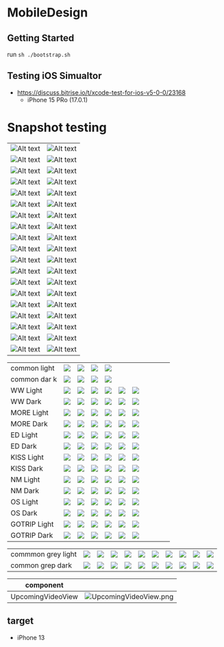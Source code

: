 # MobileDesign

## Getting Started

run `sh ./bootstrap.sh`

## Testing iOS Simualtor

- https://discuss.bitrise.io/t/xcode-test-for-ios-v5-0-0/23168
    - iPhone 15 PRo (17.0.1)

# Snapshot testing

|                                                                                                                                          |                                                                                                                                           |
| ---------------------------------------------------------------------------------------------------------------------------------------- | ----------------------------------------------------------------------------------------------------------------------------------------- |
|![Alt text](Tests/MobileDesignTests/FontsSnapshotTests/__Snapshots__/FontsSnapshotTests/test_all_fonts_snapshot.dark.png) | ![Alt text](Tests/MobileDesignTests/FontsSnapshotTests/__Snapshots__/FontsSnapshotTests/test_all_fonts_snapshot.light.png)|
| ![Alt text](Tests/MobileDesignTests/FontsSnapshotTests/__Snapshots__/FontsSnapshotTests/test_font_snapshot.body-dark.png)                | ![Alt text](Tests/MobileDesignTests/FontsSnapshotTests/__Snapshots__/FontsSnapshotTests/test_font_snapshot.body-light.png)                |
| ![Alt text](Tests/MobileDesignTests/FontsSnapshotTests/__Snapshots__/FontsSnapshotTests/test_font_snapshot.bodyEmphasize-dark.png)       | ![Alt text](Tests/MobileDesignTests/FontsSnapshotTests/__Snapshots__/FontsSnapshotTests/test_font_snapshot.bodyEmphasize-light.png)       |
| ![Alt text](Tests/MobileDesignTests/FontsSnapshotTests/__Snapshots__/FontsSnapshotTests/test_font_snapshot.caption-dark.png)             | ![Alt text](Tests/MobileDesignTests/FontsSnapshotTests/__Snapshots__/FontsSnapshotTests/test_font_snapshot.caption-light.png)             |
| ![Alt text](Tests/MobileDesignTests/FontsSnapshotTests/__Snapshots__/FontsSnapshotTests/test_font_snapshot.caption2-dark.png)            | ![Alt text](Tests/MobileDesignTests/FontsSnapshotTests/__Snapshots__/FontsSnapshotTests/test_font_snapshot.caption2-light.png)            |
| ![Alt text](Tests/MobileDesignTests/FontsSnapshotTests/__Snapshots__/FontsSnapshotTests/test_font_snapshot.caption3Emphasize-dark.png)   | ![Alt text](Tests/MobileDesignTests/FontsSnapshotTests/__Snapshots__/FontsSnapshotTests/test_font_snapshot.caption3Emphasize-light.png)   |
| ![Alt text](Tests/MobileDesignTests/FontsSnapshotTests/__Snapshots__/FontsSnapshotTests/test_font_snapshot.captionEmphasize-dark.png)    | ![Alt text](Tests/MobileDesignTests/FontsSnapshotTests/__Snapshots__/FontsSnapshotTests/test_font_snapshot.captionEmphasize-light.png)    |
| ![Alt text](Tests/MobileDesignTests/FontsSnapshotTests/__Snapshots__/FontsSnapshotTests/test_font_snapshot.headline-dark.png)            | ![Alt text](Tests/MobileDesignTests/FontsSnapshotTests/__Snapshots__/FontsSnapshotTests/test_font_snapshot.headline-light.png)            |
| ![Alt text](Tests/MobileDesignTests/FontsSnapshotTests/__Snapshots__/FontsSnapshotTests/test_font_snapshot.headlineEmphasize-dark.png)   | ![Alt text](Tests/MobileDesignTests/FontsSnapshotTests/__Snapshots__/FontsSnapshotTests/test_font_snapshot.headlineEmphasize-light.png)   |
| ![Alt text](Tests/MobileDesignTests/FontsSnapshotTests/__Snapshots__/FontsSnapshotTests/test_font_snapshot.largeTitleEmphasize-dark.png) | ![Alt text](Tests/MobileDesignTests/FontsSnapshotTests/__Snapshots__/FontsSnapshotTests/test_font_snapshot.largeTitleEmphasize-light.png) |
| ![Alt text](Tests/MobileDesignTests/FontsSnapshotTests/__Snapshots__/FontsSnapshotTests/test_font_snapshot.naviTitle-dark.png)           | ![Alt text](Tests/MobileDesignTests/FontsSnapshotTests/__Snapshots__/FontsSnapshotTests/test_font_snapshot.naviTitle-light.png)           |
| ![Alt text](Tests/MobileDesignTests/FontsSnapshotTests/__Snapshots__/FontsSnapshotTests/test_font_snapshot.primaryButton-dark.png)       | ![Alt text](Tests/MobileDesignTests/FontsSnapshotTests/__Snapshots__/FontsSnapshotTests/test_font_snapshot.primaryButton-light.png)       |
| ![Alt text](Tests/MobileDesignTests/FontsSnapshotTests/__Snapshots__/FontsSnapshotTests/test_font_snapshot.title1-dark.png)              | ![Alt text](Tests/MobileDesignTests/FontsSnapshotTests/__Snapshots__/FontsSnapshotTests/test_font_snapshot.title1-light.png)              |
| ![Alt text](Tests/MobileDesignTests/FontsSnapshotTests/__Snapshots__/FontsSnapshotTests/test_font_snapshot.title2-dark.png)              | ![Alt text](Tests/MobileDesignTests/FontsSnapshotTests/__Snapshots__/FontsSnapshotTests/test_font_snapshot.title2-light.png)              |
| ![Alt text](Tests/MobileDesignTests/FontsSnapshotTests/__Snapshots__/FontsSnapshotTests/test_font_snapshot.title3-dark.png)              | ![Alt text](Tests/MobileDesignTests/FontsSnapshotTests/__Snapshots__/FontsSnapshotTests/test_font_snapshot.title3-light.png)              |
| ![Alt text](Tests/MobileDesignTests/FontsSnapshotTests/__Snapshots__/FontsSnapshotTests/test_font_snapshot.title3Emphasize-dark.png)     | ![Alt text](Tests/MobileDesignTests/FontsSnapshotTests/__Snapshots__/FontsSnapshotTests/test_font_snapshot.title3Emphasize-light.png)     |
| ![Alt text](Tests/MobileDesignTests/FontsSnapshotTests/__Snapshots__/FontsSnapshotTests/test_font_snapshot.title4Emphasize-dark.png)     | ![Alt text](Tests/MobileDesignTests/FontsSnapshotTests/__Snapshots__/FontsSnapshotTests/test_font_snapshot.title4Emphasize-light.png)     |
| ![Alt text](Tests/MobileDesignTests/FontsSnapshotTests/__Snapshots__/FontsSnapshotTests/test_font_snapshot.title5-dark.png)              | ![Alt text](Tests/MobileDesignTests/FontsSnapshotTests/__Snapshots__/FontsSnapshotTests/test_font_snapshot.title5-light.png)              |
| ![Alt text](Tests/MobileDesignTests/FontsSnapshotTests/__Snapshots__/FontsSnapshotTests/test_font_snapshot.titleEmphasize-dark.png)      | ![Alt text](Tests/MobileDesignTests/FontsSnapshotTests/__Snapshots__/FontsSnapshotTests/test_font_snapshot.titleEmphasize-light.png)      |

|              |                                                                                                                                 |                                                                                                                                         |                                                                                                                                         |                                                                                                                                          |                                                                                                                                         |                                                                                                                                          |     |     |     |     |
| ------------ | ------------------------------------------------------------------------------------------------------------------------------- | --------------------------------------------------------------------------------------------------------------------------------------- | --------------------------------------------------------------------------------------------------------------------------------------- | ---------------------------------------------------------------------------------------------------------------------------------------- | --------------------------------------------------------------------------------------------------------------------------------------- | ---------------------------------------------------------------------------------------------------------------------------------------- | --- | --- | --- | --- |
| common light | ![](Tests/MobileDesignTests/ColorPaletteTests/__Snapshots__/ColorPaletteTests/test_color_Common_snapshot.Alert-light.png)       | ![](Tests/MobileDesignTests/ColorPaletteTests/__Snapshots__/ColorPaletteTests/test_color_Common_snapshot.Black-light.png)               | ![](Tests/MobileDesignTests/ColorPaletteTests/__Snapshots__/ColorPaletteTests/test_color_Common_snapshot.Success-light.png)             | ![](Tests/MobileDesignTests/ColorPaletteTests/__Snapshots__/ColorPaletteTests/test_color_Common_snapshot.White-light.png)                |
| common dar k | ![](Tests/MobileDesignTests/ColorPaletteTests/__Snapshots__/ColorPaletteTests/test_color_Common_snapshot.Alert-dark.png)        | ![](Tests/MobileDesignTests/ColorPaletteTests/__Snapshots__/ColorPaletteTests/test_color_Common_snapshot.Black-dark.png)                | ![](Tests/MobileDesignTests/ColorPaletteTests/__Snapshots__/ColorPaletteTests/test_color_Common_snapshot.Success-dark.png)              | ![](Tests/MobileDesignTests/ColorPaletteTests/__Snapshots__/ColorPaletteTests/test_color_Common_snapshot.White-dark.png)                 |
| WW Light     | ![](Tests/MobileDesignTests/ColorPaletteTests/__Snapshots__/ColorPaletteTests/test_color_WW_snapshot.primaryMain-light.png)     | ![](Tests/MobileDesignTests/ColorPaletteTests/__Snapshots__/ColorPaletteTests/test_color_WW_snapshot.secondaryElementbg2-light.png)     | ![](Tests/MobileDesignTests/ColorPaletteTests/__Snapshots__/ColorPaletteTests/test_color_WW_snapshot.secondaryElementbg5-light.png)     | ![](Tests/MobileDesignTests/ColorPaletteTests/__Snapshots__/ColorPaletteTests/test_color_WW_snapshot.secondaryElementbg10-light.png)     | ![](Tests/MobileDesignTests/ColorPaletteTests/__Snapshots__/ColorPaletteTests/test_color_WW_snapshot.secondaryHightlight-light.png)     | ![](Tests/MobileDesignTests/ColorPaletteTests/__Snapshots__/ColorPaletteTests/test_color_WW_snapshot.secondaryUnactivated-light.png)     |
| WW Dark      | ![](Tests/MobileDesignTests/ColorPaletteTests/__Snapshots__/ColorPaletteTests/test_color_WW_snapshot.primaryMain-dark.png)      | ![](Tests/MobileDesignTests/ColorPaletteTests/__Snapshots__/ColorPaletteTests/test_color_WW_snapshot.secondaryElementbg2-dark.png)      | ![](Tests/MobileDesignTests/ColorPaletteTests/__Snapshots__/ColorPaletteTests/test_color_WW_snapshot.secondaryElementbg5-dark.png)      | ![](Tests/MobileDesignTests/ColorPaletteTests/__Snapshots__/ColorPaletteTests/test_color_WW_snapshot.secondaryElementbg10-dark.png)      | ![](Tests/MobileDesignTests/ColorPaletteTests/__Snapshots__/ColorPaletteTests/test_color_WW_snapshot.secondaryHightlight-dark.png)      | ![](Tests/MobileDesignTests/ColorPaletteTests/__Snapshots__/ColorPaletteTests/test_color_WW_snapshot.secondaryUnactivated-dark.png)      |
| MORE Light   | ![](Tests/MobileDesignTests/ColorPaletteTests/__Snapshots__/ColorPaletteTests/test_color_MORE_snapshot.primaryMain-light.png)   | ![](Tests/MobileDesignTests/ColorPaletteTests/__Snapshots__/ColorPaletteTests/test_color_MORE_snapshot.secondaryElementbg2-light.png)   | ![](Tests/MobileDesignTests/ColorPaletteTests/__Snapshots__/ColorPaletteTests/test_color_MORE_snapshot.secondaryElementbg5-light.png)   | ![](Tests/MobileDesignTests/ColorPaletteTests/__Snapshots__/ColorPaletteTests/test_color_MORE_snapshot.secondaryElementbg10-light.png)   | ![](Tests/MobileDesignTests/ColorPaletteTests/__Snapshots__/ColorPaletteTests/test_color_MORE_snapshot.secondaryHightlight-light.png)   | ![](Tests/MobileDesignTests/ColorPaletteTests/__Snapshots__/ColorPaletteTests/test_color_MORE_snapshot.secondaryUnactivated-light.png)   |
| MORE Dark    | ![](Tests/MobileDesignTests/ColorPaletteTests/__Snapshots__/ColorPaletteTests/test_color_MORE_snapshot.primaryMain-dark.png)    | ![](Tests/MobileDesignTests/ColorPaletteTests/__Snapshots__/ColorPaletteTests/test_color_MORE_snapshot.secondaryElementbg2-dark.png)    | ![](Tests/MobileDesignTests/ColorPaletteTests/__Snapshots__/ColorPaletteTests/test_color_MORE_snapshot.secondaryElementbg5-dark.png)    | ![](Tests/MobileDesignTests/ColorPaletteTests/__Snapshots__/ColorPaletteTests/test_color_MORE_snapshot.secondaryElementbg10-dark.png)    | ![](Tests/MobileDesignTests/ColorPaletteTests/__Snapshots__/ColorPaletteTests/test_color_MORE_snapshot.secondaryHightlight-dark.png)    | ![](Tests/MobileDesignTests/ColorPaletteTests/__Snapshots__/ColorPaletteTests/test_color_MORE_snapshot.secondaryUnactivated-dark.png)    |
| ED Light     | ![](Tests/MobileDesignTests/ColorPaletteTests/__Snapshots__/ColorPaletteTests/test_color_ED_snapshot.primaryMain-light.png)     | ![](Tests/MobileDesignTests/ColorPaletteTests/__Snapshots__/ColorPaletteTests/test_color_ED_snapshot.secondaryElementbg2-light.png)     | ![](Tests/MobileDesignTests/ColorPaletteTests/__Snapshots__/ColorPaletteTests/test_color_ED_snapshot.secondaryElementbg5-light.png)     | ![](Tests/MobileDesignTests/ColorPaletteTests/__Snapshots__/ColorPaletteTests/test_color_ED_snapshot.secondaryElementbg10-light.png)     | ![](Tests/MobileDesignTests/ColorPaletteTests/__Snapshots__/ColorPaletteTests/test_color_ED_snapshot.secondaryHightlight-light.png)     | ![](Tests/MobileDesignTests/ColorPaletteTests/__Snapshots__/ColorPaletteTests/test_color_ED_snapshot.secondaryUnactivated-light.png)     |
| ED Dark      | ![](Tests/MobileDesignTests/ColorPaletteTests/__Snapshots__/ColorPaletteTests/test_color_ED_snapshot.primaryMain-dark.png)      | ![](Tests/MobileDesignTests/ColorPaletteTests/__Snapshots__/ColorPaletteTests/test_color_ED_snapshot.secondaryElementbg2-dark.png)      | ![](Tests/MobileDesignTests/ColorPaletteTests/__Snapshots__/ColorPaletteTests/test_color_ED_snapshot.secondaryElementbg5-dark.png)      | ![](Tests/MobileDesignTests/ColorPaletteTests/__Snapshots__/ColorPaletteTests/test_color_ED_snapshot.secondaryElementbg10-dark.png)      | ![](Tests/MobileDesignTests/ColorPaletteTests/__Snapshots__/ColorPaletteTests/test_color_ED_snapshot.secondaryHightlight-dark.png)      | ![](Tests/MobileDesignTests/ColorPaletteTests/__Snapshots__/ColorPaletteTests/test_color_ED_snapshot.secondaryUnactivated-dark.png)      |
| KISS Light   | ![](Tests/MobileDesignTests/ColorPaletteTests/__Snapshots__/ColorPaletteTests/test_color_KISS_snapshot.primaryMain-light.png)   | ![](Tests/MobileDesignTests/ColorPaletteTests/__Snapshots__/ColorPaletteTests/test_color_KISS_snapshot.secondaryElementbg2-light.png)   | ![](Tests/MobileDesignTests/ColorPaletteTests/__Snapshots__/ColorPaletteTests/test_color_KISS_snapshot.secondaryElementbg5-light.png)   | ![](Tests/MobileDesignTests/ColorPaletteTests/__Snapshots__/ColorPaletteTests/test_color_KISS_snapshot.secondaryElementbg10-light.png)   | ![](Tests/MobileDesignTests/ColorPaletteTests/__Snapshots__/ColorPaletteTests/test_color_KISS_snapshot.secondaryHightlight-light.png)   | ![](Tests/MobileDesignTests/ColorPaletteTests/__Snapshots__/ColorPaletteTests/test_color_KISS_snapshot.secondaryUnactivated-light.png)   |
| KISS Dark    | ![](Tests/MobileDesignTests/ColorPaletteTests/__Snapshots__/ColorPaletteTests/test_color_KISS_snapshot.primaryMain-dark.png)    | ![](Tests/MobileDesignTests/ColorPaletteTests/__Snapshots__/ColorPaletteTests/test_color_KISS_snapshot.secondaryElementbg2-dark.png)    | ![](Tests/MobileDesignTests/ColorPaletteTests/__Snapshots__/ColorPaletteTests/test_color_KISS_snapshot.secondaryElementbg5-dark.png)    | ![](Tests/MobileDesignTests/ColorPaletteTests/__Snapshots__/ColorPaletteTests/test_color_KISS_snapshot.secondaryElementbg10-dark.png)    | ![](Tests/MobileDesignTests/ColorPaletteTests/__Snapshots__/ColorPaletteTests/test_color_KISS_snapshot.secondaryHightlight-dark.png)    | ![](Tests/MobileDesignTests/ColorPaletteTests/__Snapshots__/ColorPaletteTests/test_color_KISS_snapshot.secondaryUnactivated-dark.png)    |
| NM Light     | ![](Tests/MobileDesignTests/ColorPaletteTests/__Snapshots__/ColorPaletteTests/test_color_NM_snapshot.primaryMain-light.png)     | ![](Tests/MobileDesignTests/ColorPaletteTests/__Snapshots__/ColorPaletteTests/test_color_NM_snapshot.secondaryElementbg2-light.png)     | ![](Tests/MobileDesignTests/ColorPaletteTests/__Snapshots__/ColorPaletteTests/test_color_NM_snapshot.secondaryElementbg5-light.png)     | ![](Tests/MobileDesignTests/ColorPaletteTests/__Snapshots__/ColorPaletteTests/test_color_NM_snapshot.secondaryElementbg10-light.png)     | ![](Tests/MobileDesignTests/ColorPaletteTests/__Snapshots__/ColorPaletteTests/test_color_NM_snapshot.secondaryHightlight-light.png)     | ![](Tests/MobileDesignTests/ColorPaletteTests/__Snapshots__/ColorPaletteTests/test_color_NM_snapshot.secondaryUnactivated-light.png)     |
| NM Dark      | ![](Tests/MobileDesignTests/ColorPaletteTests/__Snapshots__/ColorPaletteTests/test_color_NM_snapshot.primaryMain-dark.png)      | ![](Tests/MobileDesignTests/ColorPaletteTests/__Snapshots__/ColorPaletteTests/test_color_NM_snapshot.secondaryElementbg2-dark.png)      | ![](Tests/MobileDesignTests/ColorPaletteTests/__Snapshots__/ColorPaletteTests/test_color_NM_snapshot.secondaryElementbg5-dark.png)      | ![](Tests/MobileDesignTests/ColorPaletteTests/__Snapshots__/ColorPaletteTests/test_color_NM_snapshot.secondaryElementbg10-dark.png)      | ![](Tests/MobileDesignTests/ColorPaletteTests/__Snapshots__/ColorPaletteTests/test_color_NM_snapshot.secondaryHightlight-dark.png)      | ![](Tests/MobileDesignTests/ColorPaletteTests/__Snapshots__/ColorPaletteTests/test_color_NM_snapshot.secondaryUnactivated-dark.png)      |
| OS Light     | ![](Tests/MobileDesignTests/ColorPaletteTests/__Snapshots__/ColorPaletteTests/test_color_OS_snapshot.primaryMain-light.png)     | ![](Tests/MobileDesignTests/ColorPaletteTests/__Snapshots__/ColorPaletteTests/test_color_OS_snapshot.secondaryElementbg2-light.png)     | ![](Tests/MobileDesignTests/ColorPaletteTests/__Snapshots__/ColorPaletteTests/test_color_OS_snapshot.secondaryElementbg5-light.png)     | ![](Tests/MobileDesignTests/ColorPaletteTests/__Snapshots__/ColorPaletteTests/test_color_OS_snapshot.secondaryElementbg10-light.png)     | ![](Tests/MobileDesignTests/ColorPaletteTests/__Snapshots__/ColorPaletteTests/test_color_OS_snapshot.secondaryHightlight-light.png)     | ![](Tests/MobileDesignTests/ColorPaletteTests/__Snapshots__/ColorPaletteTests/test_color_OS_snapshot.secondaryUnactivated-light.png)     |
| OS Dark      | ![](Tests/MobileDesignTests/ColorPaletteTests/__Snapshots__/ColorPaletteTests/test_color_OS_snapshot.primaryMain-dark.png)      | ![](Tests/MobileDesignTests/ColorPaletteTests/__Snapshots__/ColorPaletteTests/test_color_OS_snapshot.secondaryElementbg2-dark.png)      | ![](Tests/MobileDesignTests/ColorPaletteTests/__Snapshots__/ColorPaletteTests/test_color_OS_snapshot.secondaryElementbg5-dark.png)      | ![](Tests/MobileDesignTests/ColorPaletteTests/__Snapshots__/ColorPaletteTests/test_color_OS_snapshot.secondaryElementbg10-dark.png)      | ![](Tests/MobileDesignTests/ColorPaletteTests/__Snapshots__/ColorPaletteTests/test_color_OS_snapshot.secondaryHightlight-dark.png)      | ![](Tests/MobileDesignTests/ColorPaletteTests/__Snapshots__/ColorPaletteTests/test_color_OS_snapshot.secondaryUnactivated-dark.png)      |
| GOTRIP Light | ![](Tests/MobileDesignTests/ColorPaletteTests/__Snapshots__/ColorPaletteTests/test_color_GOTRIP_snapshot.primaryMain-light.png) | ![](Tests/MobileDesignTests/ColorPaletteTests/__Snapshots__/ColorPaletteTests/test_color_GOTRIP_snapshot.secondaryElementbg2-light.png) | ![](Tests/MobileDesignTests/ColorPaletteTests/__Snapshots__/ColorPaletteTests/test_color_GOTRIP_snapshot.secondaryElementbg5-light.png) | ![](Tests/MobileDesignTests/ColorPaletteTests/__Snapshots__/ColorPaletteTests/test_color_GOTRIP_snapshot.secondaryElementbg10-light.png) | ![](Tests/MobileDesignTests/ColorPaletteTests/__Snapshots__/ColorPaletteTests/test_color_GOTRIP_snapshot.secondaryHightlight-light.png) | ![](Tests/MobileDesignTests/ColorPaletteTests/__Snapshots__/ColorPaletteTests/test_color_GOTRIP_snapshot.secondaryUnactivated-light.png) |
| GOTRIP Dark  | ![](Tests/MobileDesignTests/ColorPaletteTests/__Snapshots__/ColorPaletteTests/test_color_GOTRIP_snapshot.primaryMain-dark.png)  | ![](Tests/MobileDesignTests/ColorPaletteTests/__Snapshots__/ColorPaletteTests/test_color_GOTRIP_snapshot.secondaryElementbg2-dark.png)  | ![](Tests/MobileDesignTests/ColorPaletteTests/__Snapshots__/ColorPaletteTests/test_color_GOTRIP_snapshot.secondaryElementbg5-dark.png)  | ![](Tests/MobileDesignTests/ColorPaletteTests/__Snapshots__/ColorPaletteTests/test_color_GOTRIP_snapshot.secondaryElementbg10-dark.png)  | ![](Tests/MobileDesignTests/ColorPaletteTests/__Snapshots__/ColorPaletteTests/test_color_GOTRIP_snapshot.secondaryHightlight-dark.png)  | ![](Tests/MobileDesignTests/ColorPaletteTests/__Snapshots__/ColorPaletteTests/test_color_GOTRIP_snapshot.secondaryUnactivated-dark.png)  |

|                    |                                                                                                                                  |                                                                                                                                   |                                                                                                                                   |                                                                                                                                   |                                                                                                                                   |                                                                                                                                   |                                                                                                                                   |                                                                                                                                   |                                                                                                                                   |                                                                                                                                   |
| ------------------ | -------------------------------------------------------------------------------------------------------------------------------- | --------------------------------------------------------------------------------------------------------------------------------- | --------------------------------------------------------------------------------------------------------------------------------- | --------------------------------------------------------------------------------------------------------------------------------- | --------------------------------------------------------------------------------------------------------------------------------- | --------------------------------------------------------------------------------------------------------------------------------- | --------------------------------------------------------------------------------------------------------------------------------- | --------------------------------------------------------------------------------------------------------------------------------- | --------------------------------------------------------------------------------------------------------------------------------- | --------------------------------------------------------------------------------------------------------------------------------- |
| commmon grey light | ![](Tests/MobileDesignTests/ColorPaletteTests/__Snapshots__/ColorPaletteTests/test_color_Common_snapshot.neutralGray5-light.png) | ![](Tests/MobileDesignTests/ColorPaletteTests/__Snapshots__/ColorPaletteTests/test_color_Common_snapshot.neutralGray10-light.png) | ![](Tests/MobileDesignTests/ColorPaletteTests/__Snapshots__/ColorPaletteTests/test_color_Common_snapshot.neutralGray20-light.png) | ![](Tests/MobileDesignTests/ColorPaletteTests/__Snapshots__/ColorPaletteTests/test_color_Common_snapshot.neutralGray30-light.png) | ![](Tests/MobileDesignTests/ColorPaletteTests/__Snapshots__/ColorPaletteTests/test_color_Common_snapshot.neutralGray40-light.png) | ![](Tests/MobileDesignTests/ColorPaletteTests/__Snapshots__/ColorPaletteTests/test_color_Common_snapshot.neutralGray50-light.png) | ![](Tests/MobileDesignTests/ColorPaletteTests/__Snapshots__/ColorPaletteTests/test_color_Common_snapshot.neutralGray60-light.png) | ![](Tests/MobileDesignTests/ColorPaletteTests/__Snapshots__/ColorPaletteTests/test_color_Common_snapshot.neutralGray70-light.png) | ![](Tests/MobileDesignTests/ColorPaletteTests/__Snapshots__/ColorPaletteTests/test_color_Common_snapshot.neutralGray80-light.png) | ![](Tests/MobileDesignTests/ColorPaletteTests/__Snapshots__/ColorPaletteTests/test_color_Common_snapshot.neutralGray90-light.png) |
| common grep dark   | ![](Tests/MobileDesignTests/ColorPaletteTests/__Snapshots__/ColorPaletteTests/test_color_Common_snapshot.neutralGray5-dark.png)  | ![](Tests/MobileDesignTests/ColorPaletteTests/__Snapshots__/ColorPaletteTests/test_color_Common_snapshot.neutralGray10-dark.png)  | ![](Tests/MobileDesignTests/ColorPaletteTests/__Snapshots__/ColorPaletteTests/test_color_Common_snapshot.neutralGray20-dark.png)  | ![](Tests/MobileDesignTests/ColorPaletteTests/__Snapshots__/ColorPaletteTests/test_color_Common_snapshot.neutralGray30-dark.png)  | ![](Tests/MobileDesignTests/ColorPaletteTests/__Snapshots__/ColorPaletteTests/test_color_Common_snapshot.neutralGray40-dark.png)  | ![](Tests/MobileDesignTests/ColorPaletteTests/__Snapshots__/ColorPaletteTests/test_color_Common_snapshot.neutralGray50-dark.png)  | ![](Tests/MobileDesignTests/ColorPaletteTests/__Snapshots__/ColorPaletteTests/test_color_Common_snapshot.neutralGray60-dark.png)  | ![](Tests/MobileDesignTests/ColorPaletteTests/__Snapshots__/ColorPaletteTests/test_color_Common_snapshot.neutralGray70-dark.png)  | ![](Tests/MobileDesignTests/ColorPaletteTests/__Snapshots__/ColorPaletteTests/test_color_Common_snapshot.neutralGray80-dark.png)  | ![](Tests/MobileDesignTests/ColorPaletteTests/__Snapshots__/ColorPaletteTests/test_color_Common_snapshot.neutralGray90-dark.png)  |

| component         |                                                                                                                                            |
| ----------------- | ------------------------------------------------------------------------------------------------------------------------------------------ |
| UpcomingVideoView | ![UpcomingVideoView.png](Tests/MobileDesignTests/ReelTests/__Snapshots__/UpcomingVideoViewTest/test_default_upcoming_video_snapshot.1.png) |

## target

- iPhone 13
